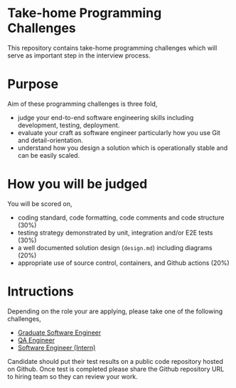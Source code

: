 #  Take-home Programming Challenges
This repository contains take-home programming challenges which will serve as important step in the interview process.


# Purpose
Aim of these programming challenges is three fold,

- judge your end-to-end software engineering skills including development, testing, deployment.
- evaluate your craft as software engineer particularly how you use Git and detail-orientation. 
- understand how you design a solution which is operationally stable and can be easily scaled.

# How you will be judged
You will be scored on,

- coding standard, code formatting, code comments and code structure (30%)
- testing strategy demonstrated by unit, integration and/or E2E tests (30%)
- a well documented solution design (`design.md`) including diagrams (20%)
- appropriate use of source control, containers, and Github actions (20%)

# Intructions
Depending on the role your are applying, please take one of the following challenges,

- [Graduate Software Engineer]()
- [QA Engineer]()
- [Software Engineer (Intern)]()

Candidate should put their test results on a public code repository hosted on Github. Once test is completed please share the Github repository URL to hiring team so they can review your work.
